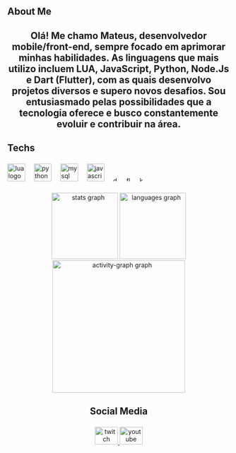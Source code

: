 <h2 align="left">About Me</h2>

###

<h2 align="center">Olá! Me chamo Mateus, desenvolvedor mobile/front-end, sempre focado em aprimorar minhas habilidades. As linguagens que mais utilizo incluem LUA, JavaScript, Python, Node.Js e Dart (Flutter), com as quais desenvolvo projetos diversos e supero novos desafios. Sou entusiasmado pelas possibilidades que a tecnologia oferece e busco constantemente evoluir e contribuir na área.</h2>

###

<h2 align="left">Techs</h2>

###

<div align="left">
  <img src="https://skillicons.dev/icons?i=lua" height="40" alt="lua logo"  />
  <img width="12" />
  <img src="https://skillicons.dev/icons?i=py" height="40" alt="python logo"  />
  <img width="12" />
  <img src="https://skillicons.dev/icons?i=mysql" height="40" alt="mysql logo"  />
  <img width="12" />
  <img src="https://skillicons.dev/icons?i=js" height="40" alt="javascript logo"  />
  <img width="12" />
  <img src="https://cdn.jsdelivr.net/gh/devicons/devicon/icons/dart/dart-original.svg" height="10" alt="dart logo"  />
  <img width="12" />
  <img src="https://cdn.jsdelivr.net/gh/devicons/devicon/icons/flutter/flutter-original.svg" height="10" alt="flutter logo"  />
  <img width="12" />
  <img src="https://cdn.jsdelivr.net/gh/devicons/devicon/icons/kotlin/kotlin-original.svg" height="10" alt="kotlin logo"  />
</div>

###

<div align="center">
  <img src="https://github-readme-stats.vercel.app/api?username=peSuperSam&hide_title=false&hide_rank=false&show_icons=true&include_all_commits=true&count_private=true&disable_animations=false&theme=vision-friendly-dark&locale=pt-br&hide_border=false&order=1" height="150" alt="stats graph"  />
  <img src="https://github-readme-stats.vercel.app/api/top-langs?username=peSuperSam&locale=pt-br&hide_title=false&layout=compact&card_width=320&langs_count=5&theme=vision-friendly-dark&hide_border=false&order=2" height="150" alt="languages graph"  />
  <img src="https://github-readme-activity-graph.vercel.app/graph?username=peSuperSam&radius=16&theme=high-contrast&area=true&order=5&custom_title=Gr%C3%A1fico%20de%20Contribui%C3%A7%C3%A3o%20/%20Contribution%20Chart" height="300" alt="activity-graph graph"  />
</div>

###

<h2 align="center">Social Media</h2>

###

<div align="center">
  <a href="https://www.twitch.tv/pesupersam" target="_blank">
    <img src="https://raw.githubusercontent.com/maurodesouza/profile-readme-generator/master/src/assets/icons/social/twitch/default.svg" width="52" height="40" alt="twitch logo"  />
  </a>
  <a href="https://www.youtube.com/@SuperSampe" target="_blank">
    <img src="https://raw.githubusercontent.com/maurodesouza/profile-readme-generator/master/src/assets/icons/social/youtube/default.svg" width="52" height="40" alt="youtube logo"  />
  </a>
</div>

###
